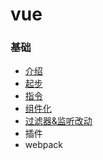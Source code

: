 # vue

### 基础

- [介绍](介绍.md)
- [起步](起步.md)
- [指令](指令.md)
- [组件化](组件化.md)
- [过滤器&监听改动](过滤器&监听改动.md)
- 插件
- webpack
